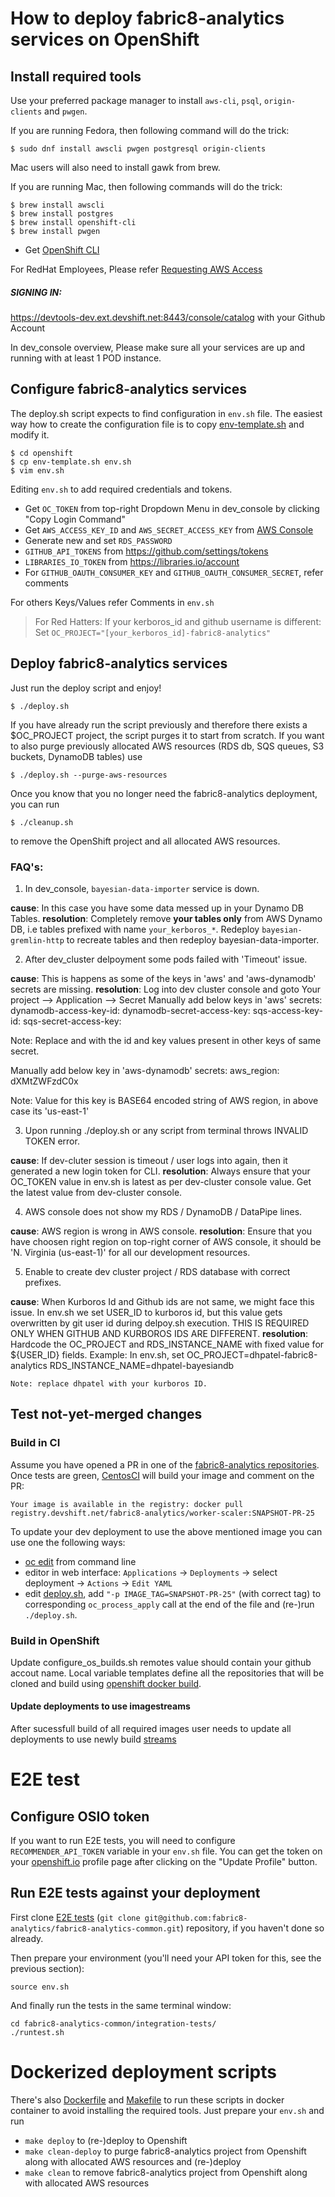 # How to deploy fabric8-analytics services on OpenShift

## Install required tools

Use your preferred package manager to install `aws-cli`, `psql`, `origin-clients` and `pwgen`.

If you are running Fedora, then following command will do the trick:

```shell
$ sudo dnf install awscli pwgen postgresql origin-clients
```

Mac users will also need to install gawk from brew.

If you are running Mac, then following commands will do the trick:

```shell
$ brew install awscli
$ brew install postgres
$ brew install openshift-cli
$ brew install pwgen
```

* Get [OpenShift CLI](https://docs.openshift.com/enterprise/3.2/cli_reference/get_started_cli.html#installing-the-cli)


For RedHat Employees, Please refer [Requesting AWS Access](README-AWS_Access.md)


##### SIGNING IN: 
https://devtools-dev.ext.devshift.net:8443/console/catalog with your Github Account

In dev_console overview, Please make sure all your services are up and running with at least 1 POD instance.



## Configure fabric8-analytics services

The deploy.sh script expects to find configuration in `env.sh` file.
The easiest way how to create the configuration file is to copy [env-template.sh](env-template.sh) and modify it.

```shell
$ cd openshift
$ cp env-template.sh env.sh
$ vim env.sh
```

Editing `env.sh` to add required credentials and tokens.
* Get `OC_TOKEN` from top-right Dropdown Menu in dev_console by clicking "Copy Login Command"
* Get `AWS_ACCESS_KEY_ID` and `AWS_SECRET_ACCESS_KEY` from [AWS Console](https://console.aws.amazon.com/iam/home?#/security_credentials)
* Generate new and set `RDS_PASSWORD`
* `GITHUB_API_TOKENS` from https://github.com/settings/tokens
* `LIBRARIES_IO_TOKEN` from https://libraries.io/account
* For `GITHUB_OAUTH_CONSUMER_KEY` and `GITHUB_OAUTH_CONSUMER_SECRET`, refer comments


For others Keys/Values refer Comments in `env.sh`


> For Red Hatters: If your kerboros_id and github username is different: Set `OC_PROJECT="[your_kerboros_id]-fabric8-analytics"`
 


## Deploy fabric8-analytics services

Just run the deploy script and enjoy!

```shell
$ ./deploy.sh
```

If you have already run the script previously and therefore there exists a $OC_PROJECT project,
the script purges it to start from scratch. If you want to also purge previously allocated AWS resources
(RDS db, SQS queues, S3 buckets, DynamoDB tables) use

```shell
$ ./deploy.sh --purge-aws-resources
```

Once you know that you no longer need the fabric8-analytics deployment, you can run

```shell
$ ./cleanup.sh
```

to remove the OpenShift project and all allocated AWS resources.

### FAQ's:
1. In dev_console, `bayesian-data-importer` service is down.

**cause**: In this case you have some data messed up in your Dynamo DB Tables.
**resolution**: Completely remove **your tables only** from AWS Dynamo DB, i.e  tables prefixed with name `your_kerboros_*`. 
Redeploy `bayesian-gremlin-http` to recreate tables and then redeploy bayesian-data-importer.

2. After dev_cluster delpoyment some pods failed with 'Timeout' issue.

**cause**: This is happens as some of the keys in 'aws' and 'aws-dynamodb' secrets are missing.
**resolution**: Log into dev cluster console and goto Your project --> Application --> Secret
Manually add below keys in 'aws' secrets:
    dynamodb-access-key-id: <ID>
    dynamodb-secret-access-key: <KEY>
    sqs-access-key-id: <ID>
    sqs-secret-access-key: <KEY>

Note: Replace <ID> and <KEY> with the id and key values present in other keys of same secret.

Manually add below key in 'aws-dynamodb' secrets:
    aws_region: dXMtZWFzdC0x

Note: Value for this key is BASE64 encoded string of AWS region, in above case its 'us-east-1'

3. Upon running ./deploy.sh or any script from terminal throws INVALID TOKEN error.

**cause**: If dev-cluter session is timeout / user logs into again, then it generated a new login token for CLI.
**resolution**: Always ensure that your OC_TOKEN value in env.sh is latest as per dev-cluster console value. Get the latest value from dev-cluster console.

4. AWS console does not show my RDS / DynamoDB / DataPipe lines.

**cause**: AWS region is wrong in AWS console.
**resolution**: Ensure that you have choosen right region on top-right corner of AWS console, it should be 'N. Virginia (us-east-1)' for all our development resources.

5. Enable to create dev cluster project / RDS database with correct prefixes.

**cause**: When Kurboros Id and Github ids are not same, we might face this issue. In env.sh we set USER_ID to kurboros id, but this value gets overwritten by git user id during delpoy.sh execution. THIS IS REQUIRED ONLY WHEN GITHUB AND KURBOROS IDS ARE DIFFERENT.
**resolution**: Hardcode the OC_PROJECT and RDS_INSTANCE_NAME with fixed value for ${USER_ID} fields.
Example: In env.sh, set
    OC_PROJECT=dhpatel-fabric8-analytics
    RDS_INSTANCE_NAME=dhpatel-bayesiandb

    Note: replace dhpatel with your kurboros ID.


## Test not-yet-merged changes

### Build in CI

Assume you have opened a PR in one of the [fabric8-analytics repositories](https://github.com/fabric8-analytics/).
Once tests are green, [CentosCI](https://ci.centos.org/) will build your image and comment on the PR:

`Your image is available in the registry: docker pull registry.devshift.net/fabric8-analytics/worker-scaler:SNAPSHOT-PR-25`

To update your dev deployment to use the above mentioned image you can use one the following ways:

- [oc edit](https://docs.openshift.com/container-platform/3.4/cli_reference/basic_cli_operations.html#edit) from command line
- editor in web interface: `Applications` -> `Deployments` -> select deployment -> `Actions` -> `Edit YAML`
- edit [deploy.sh](deploy.sh), add `"-p IMAGE_TAG=SNAPSHOT-PR-25"` (with correct tag) to corresponding `oc_process_apply` call at the end of the file and (re-)run `./deploy.sh`.

### Build in OpenShift

Update configure_os_builds.sh remotes value should contain your github accout name.
Local variable templates define all the repositories that will be cloned and build using [openshift docker build](https://docs.openshift.org/latest/dev_guide/builds/build_inputs.html#dockerfile-source).


#### Update deployments to use imagestreams

After sucessfull build of all required images user needs to update all deployments to use newly build [streams](https://docs.openshift.org/latest/architecture/core_concepts/builds_and_image_streams.html#image-streams)


# E2E test

## Configure OSIO token

If you want to run E2E tests, you will need to configure `RECOMMENDER_API_TOKEN` variable in your `env.sh` file.
You can get the token on your [openshift.io](http://openshift.io) profile page after clicking on the "Update Profile" button.

## Run E2E tests against your deployment

First clone [E2E tests](https://github.com/fabric8-analytics/fabric8-analytics-common/tree/master/integration-tests)
(`git clone git@github.com:fabric8-analytics/fabric8-analytics-common.git`) repository, if you haven't done so already.

Then prepare your environment (you'll need your API token for this, see the previous section):

```shell
source env.sh
```

And finally run the tests in the same terminal window:
```shell
cd fabric8-analytics-common/integration-tests/
./runtest.sh
```

# Dockerized deployment scripts

There's also [Dockerfile](Dockerfile) and [Makefile](Makefile) to run these scripts in docker container to avoid installing the required tools.
Just prepare your `env.sh` and run

- `make deploy` to (re-)deploy to Openshift
- `make clean-deploy` to purge fabric8-analytics project from Openshift along with allocated AWS resources and (re-)deploy
- `make clean` to remove fabric8-analytics project from Openshift along with allocated AWS resources
